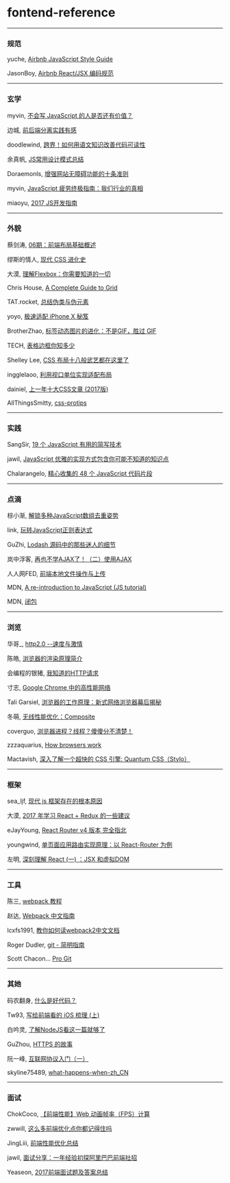 # fontend-reference

---
### 规范

yuche, [Airbnb JavaScript Style Guide](https://github.com/yuche/javascript/blob/master/README.md)

JasonBoy, [Airbnb React/JSX 编码规范](https://github.com/JasonBoy/javascript/blob/master/react/README.md)

---
### 玄学

myvin, [不会写 JavaScript 的人是否还有价值？](https://www.zcfy.cc/article/is-there-any-value-in-people-who-cannot-write-javascript-4267.html?t=new)

边城, [前后端分离实践有感](https://my.oschina.net/jamesfancy/blog/1604237)

doodlewind, [跨界！如何用语文知识改善代码可读性](https://juejin.im/post/5a1fcd8f518825592c07e326)

余真帆, [JS常用设计模式总结](https://fanerge.github.io/2017/11/12/%E8%AE%BE%E8%AE%A1%E6%A8%A1%E5%BC%8F%E6%80%BB%E7%BB%93/)

Doraemonls, [增强网站无障碍功能的十条准则](http://zcfy.cc/article/10-guidelines-to-improve-your-web-accessibility-aerolab-4222.html?t=new)

myvin, [JavaScript 疲劳终极指南：我们行业的真相](http://www.zcfy.cc/article/the-ultimate-guide-to-javascript-fatigue-realities-of-our-industry-3914.html)

miaoyu, [2017 JS开发指南](http://www.zcfy.cc/article/a-map-to-modern-javascript-development-2017-hacker-noon-3696.html)

---
### 外貌

蔡剑涛, [06期：前端布局基础概述](https://mp.weixin.qq.com/s/-LcNZWFFty2lWuND6uuNNA)

缪斯的情人, [现代 CSS 进化史](https://segmentfault.com/a/1190000013191860)

大漠, [理解Flexbox：你需要知道的一切](https://www.w3cplus.com/css3/understanding-flexbox-everything-you-need-to-know.html)

Chris House, [A Complete Guide to Grid](https://css-tricks.com/snippets/css/complete-guide-grid/#prop-grid-column-row)

TAT.rocket, [总结伪类与伪元素](http://www.alloyteam.com/2016/05/summary-of-pseudo-classes-and-pseudo-elements/)

yoyo, [极速适配 iPhone X 秘笈](https://isux.tencent.com/articles/isux-h5-in-iphone.html)

BrotherZhao, [<img>标签动态图片的进化：不是GIF，胜过 GIF](https://mp.weixin.qq.com/s/lbzK1tsRvLmRKYo7PPgrFQ)

TECH, [表格边框你知多少](https://isux.tencent.com/articles/isux-table-border.html)

Shelley Lee, [CSS 布局十八般武艺都在这里了](https://zhuanlan.zhihu.com/p/25565751)

ingglelaoo, [利用视口单位实现适配布局](https://aotu.io/notes/2017/04/28/2017-4-28-CSS-viewport-units/)

dainiel, [上一年十大CSS文章 (2017版)](http://www.zcfy.cc/article/css-top-10-articles-for-the-past-year-v-2017-mybridge-for-professionals-2391.html)

AllThingsSmitty, [css-protips](https://github.com/AllThingsSmitty/css-protips/blob/master/translations/zh-CN/README.md)

---
### 实践

SangSir, [19 个 JavaScript 有用的简写技术](https://segmentfault.com/a/1190000012673854)

jawil, [JavaScript 优雅的实现方式包含你可能不知道的知识点](https://github.com/jawil/blog/issues/30)

Chalarangelo, [精心收集的 48 个 JavaScript 代码片段](http://mp.weixin.qq.com/s/XpTdSYuECq3lV8BOCcJqFA)

---
### 点滴

棕小渐, [解锁多种JavaScript数组去重姿势](https://juejin.im/post/5b0284ac51882542ad774c45)

link, [玩转JavaScript正则表达式](http://imweb.io/topic/56e804ef1a5f05dc50643106)

GuZhi, [Lodash 源码中的那些迷人的细节](https://qianduan.group/posts/5a58d2050cf6b624d2239c44)

岚中浮客, [再也不学AJAX了！（二）使用AJAX](https://segmentfault.com/a/1190000012237477)

人人网FED, [前端本地文件操作与上传](https://juejin.im/post/5a193b4bf265da43052e528a)

MDN, [A re-introduction to JavaScript (JS tutorial)](https://developer.mozilla.org/en-US/docs/Web/JavaScript/A_re-introduction_to_JavaScript)

MDN, [闭包](https://developer.mozilla.org/zh-CN/docs/Web/JavaScript/Closures)

---
### 浏览

华哥_, [http2.0 --速度与激情](https://my.oschina.net/u/861562/blog/1823472?origin=wechat)

陈皓, [浏览器的渲染原理简介](https://coolshell.cn/articles/9666.html)

会编程的银猪, [我知道的HTTP请求](https://fed.renren.com/2018/02/03/http-request/)

寸志, [Google Chrome 中的高性能网络](https://qianduan.group/posts/5a0af34941a4410ebdd6df2f)

Tali Garsiel, [浏览器的工作原理：新式网络浏览器幕后揭秘](https://www.html5rocks.com/zh/tutorials/internals/howbrowserswork/)

冬萌, [无线性能优化：Composite](http://taobaofed.org/blog/2016/04/25/performance-composite/?from=singlemessage)

coverguo, [浏览器进程？线程？傻傻分不清楚！](http://imweb.io/topic/58e3bfa845e5c13468f567d5)

zzzaquarius, [How browsers work](http://blog.csdn.net/zzzaquarius/article/details/6532299)

Mactavish, [深入了解一个超快的 CSS 引擎: Quantum CSS（Stylo）](http://www.zcfy.cc/article/inside-a-super-fast-css-engine-quantum-css-aka-stylo-x2605-mozilla-hacks-8211-the-web-developer-blog-4041.html?t=new)

---
### 框架

sea_ljf, [现代 js 框架存在的根本原因](https://zcfy.cc/article/the-deepest-reason-why-modern-javascript-frameworks-exist)

大漠, [2017 年学习 React + Redux 的一些建议](https://www.w3cplus.com/react/tips-to-learn-react-redux.html)

eJayYoung, [React Router v4 版本 完全指北](http://zcfy.cc/article/react-router-v4-the-complete-guide-mdash-sitepoint-4448.html?t=new)

youngwind, [单页面应用路由实现原理：以 React-Router 为例](https://github.com/youngwind/blog/issues/109)

左明, [深刻理解 React (一) ：JSX 和虚拟DOM](https://www.qcloud.com/community/article/164816001481011867)

---
### 工具

陈三, [webpack 教程](https://blog.zfanw.com/webpack-tutorial/)

赵达, [Webpack 中文指南](http://zhaoda.net/webpack-handbook/index.html)

lcxfs1991, [教你如何读webpack2中文文档](https://github.com/lcxfs1991/blog/issues/17)

Roger Dudler, [git - 简明指南](https://rogerdudler.github.io/git-guide/index.zh.html)

Scott Chacon... [Pro Git](https://git-scm.com/book/zh/v2)

---
### 其她

码农翻身, [什么是好代码？](https://mp.weixin.qq.com/s/uHcZA_0wvGrRQ3crS90vdw)

Tw93, [写给前端看的 iOS 梳理 (上)](http://tw93.com/2018-02-07/ios-1.html)

白吟灵, [了解NodeJS看这一篇就够了](https://segmentfault.com/a/1190000013241874)

GuZhou, [HTTPS 的故事](https://qianduan.group/posts/5a6560b00cf6b624d2239c6f)

阮一峰, [互联网协议入门（一）](http://www.ruanyifeng.com/blog/2012/05/internet_protocol_suite_part_i.html)

skyline75489, [what-happens-when-zh_CN](https://github.com/skyline75489/what-happens-when-zh_CN/blob/master/README.rst)

---
### 面试

ChokCoco, [【前端性能】Web 动画帧率（FPS）计算](http://www.cnblogs.com/coco1s/p/8029582.html)

zwwill, [这么多前端优化点你都记得住吗](https://github.com/zwwill/blog/issues/1)

JingLiii, [前端性能优化总结](http://www.cnblogs.com/zhangrunhao/p/7682557.html)

jawil, [面试分享：一年经验初探阿里巴巴前端社招](https://github.com/jawil/blog/issues/22)

Yeaseon, [2017前端面试题及答案总结](https://yeaseonzhang.github.io/2017/09/17/2017前端面试题及答案总结/#more)